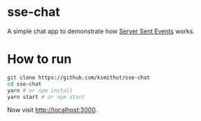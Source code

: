 # sse-chat

A simple chat app to demonstrate how [Server Sent Events](https://developer.mozilla.org/en-US/docs/Web/API/Server-sent_events/Using_server-sent_events)
works.

# How to run

```sh
git clone https://github.com/ksmithut/sse-chat
cd sse-chat
yarn # or npm install
yarn start # or npm start
```

Now visit [http://localhost:3000](http://localhost:3000).
